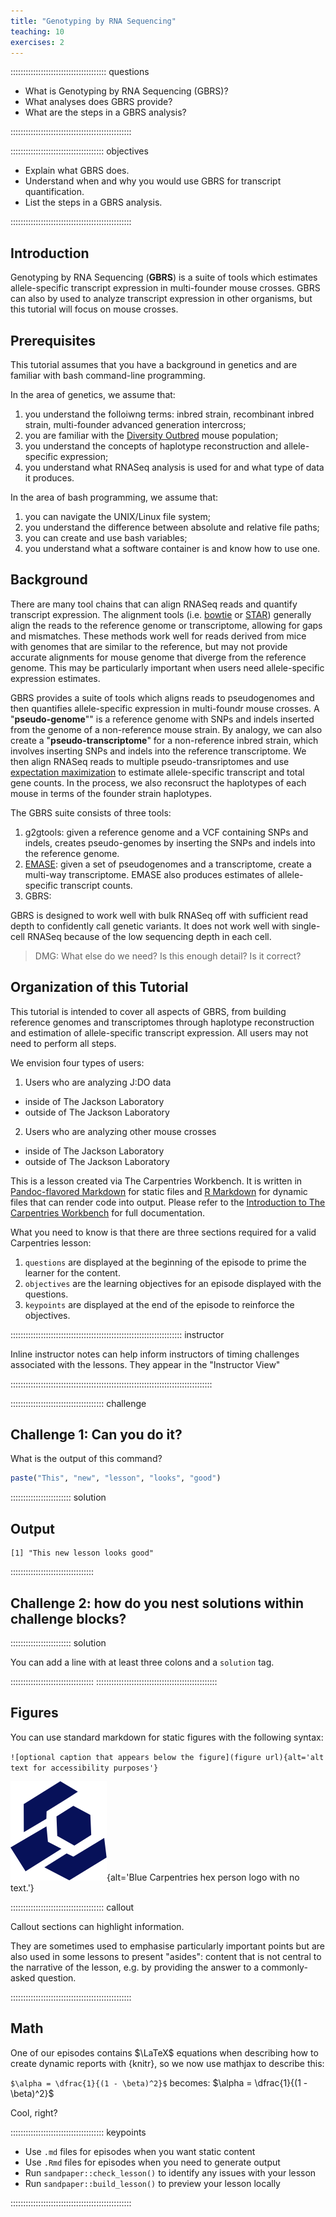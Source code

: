 ```yaml
---
title: "Genotyping by RNA Sequencing"
teaching: 10
exercises: 2
---
```


:::::::::::::::::::::::::::::::::::::: questions 

- What is Genotyping by RNA Sequencing (GBRS)?
- What analyses does GBRS provide?
- What are the steps in a GBRS analysis?

::::::::::::::::::::::::::::::::::::::::::::::::

::::::::::::::::::::::::::::::::::::: objectives

- Explain what GBRS does.
- Understand when and why you would use GBRS for transcript quantification.
- List the steps in a GBRS analysis.

::::::::::::::::::::::::::::::::::::::::::::::::

## Introduction

Genotyping by RNA Sequencing (**GBRS**) is a suite of tools which estimates 
allele-specific transcript expression in multi-founder mouse crosses. GBRS can
also by used to analyze transcript expression in other organisms, but this 
tutorial will focus on mouse crosses.

## Prerequisites

This tutorial assumes that you have a background in genetics and are familiar
with bash command-line programming. 

In the area of genetics, we assume that:

1. you understand the folloiwng terms: inbred strain, recombinant inbred
strain, multi-founder advanced generation intercross;
1. you are familiar with the 
[Diversity Outbred](https://www.jax.org/strain/009376) mouse population;
1. you understand the concepts of haplotype reconstruction and allele-
specific expression;
1. you understand what RNASeq analysis is used for and what type of data it
produces.

In the area of bash programming, we assume that:

1. you can navigate the UNIX/Linux file system;
1. you understand the difference between absolute and relative file paths;
1. you can create and use bash variables;
1. you understand what a software container is and know how to use one.

## Background

There are many tool chains that can align RNASeq reads and quantify transcript 
expression. The alignment tools (i.e. [bowtie](https://bowtie-bio.sourceforge.net/index.shtml)
or [STAR](https://github.com/alexdobin/STAR)) generally align the reads to the
reference genome or transcriptome, allowing for gaps and mismatches. These 
methods work well for reads derived from mice with genomes that are similar to 
the reference, but may not provide accurate alignments for mouse genome that 
diverge from the reference genome. This may be particularly important when 
users need allele-specific expression estimates.

GBRS provides a suite of tools which aligns reads to pseudogenomes and
then quantifies allele-specific expression in multi-foundr mouse crosses. A 
"**pseudo-genome**"" is a reference genome with SNPs and indels inserted from 
the genome of a non-reference mouse strain. By analogy, we can also create a 
"**pseudo-transcriptome**" for a non-reference inbred strain, which involves 
inserting SNPs and indels into the reference transcriptome. We then align RNASeq
reads to multiple pseudo-transriptomes and use 
[expectation maximization](https://pubmed.ncbi.nlm.nih.gov/29444201/)
to estimate allele-specific transcript and total gene counts. In the process,
we also reconsruct the haplotypes of each mouse in terms of the founder strain
haplotypes.

The GBRS suite consists of three tools:

1. g2gtools: given a reference genome and a VCF containing SNPs and indels, 
creates pseudo-genomes by inserting the SNPs and indels into the reference
genome.
1. [EMASE](https://pubmed.ncbi.nlm.nih.gov/29444201/): given a set of 
pseudogenomes and a transcriptome, create a multi-way transcriptome. EMASE also
produces estimates of allele-specific transcript counts.
1. GBRS: 

GBRS is designed to work well with bulk RNASeq off with sufficient read depth
to confidently call genetic variants. It does not work well with single-cell
RNASeq because of the low sequencing depth in each cell.

> DMG: What else do we need? Is this enough detail? Is it correct? 

## Organization of this Tutorial

This tutorial is intended to cover all aspects of GBRS, from building reference
genomes and transcriptomes through haplotype reconstruction and estimation of
allele-specific transcript expression. All users may not need to perform all 
steps.

We envision four types of users:

1. Users who are analyzing J:DO data
  - inside of The Jackson Laboratory
  - outside of The Jackson Laboratory
2. Users who are analyzing other mouse crosses
  - inside of The Jackson Laboratory
  - outside of The Jackson Laboratory





This is a lesson created via The Carpentries Workbench. It is written in
[Pandoc-flavored Markdown](https://pandoc.org/MANUAL.txt) for static files and
[R Markdown][r-markdown] for dynamic files that can render code into output. 
Please refer to the [Introduction to The Carpentries 
Workbench](https://carpentries.github.io/sandpaper-docs/) for full documentation.

What you need to know is that there are three sections required for a valid
Carpentries lesson:

 1. `questions` are displayed at the beginning of the episode to prime the
    learner for the content.
 2. `objectives` are the learning objectives for an episode displayed with
    the questions.
 3. `keypoints` are displayed at the end of the episode to reinforce the
    objectives.

:::::::::::::::::::::::::::::::::::::::::::::::::::::::::::::::::::: instructor

Inline instructor notes can help inform instructors of timing challenges
associated with the lessons. They appear in the "Instructor View"

::::::::::::::::::::::::::::::::::::::::::::::::::::::::::::::::::::::::::::::::

::::::::::::::::::::::::::::::::::::: challenge 

## Challenge 1: Can you do it?

What is the output of this command?

```r
paste("This", "new", "lesson", "looks", "good")
```

:::::::::::::::::::::::: solution 

## Output
 
```output
[1] "This new lesson looks good"
```

:::::::::::::::::::::::::::::::::


## Challenge 2: how do you nest solutions within challenge blocks?

:::::::::::::::::::::::: solution 

You can add a line with at least three colons and a `solution` tag.

:::::::::::::::::::::::::::::::::
::::::::::::::::::::::::::::::::::::::::::::::::

## Figures

You can use standard markdown for static figures with the following syntax:

`![optional caption that appears below the figure](figure url){alt='alt text for
accessibility purposes'}`

![You belong in The Carpentries!](https://raw.githubusercontent.com/carpentries/logo/master/Badge_Carpentries.svg){alt='Blue Carpentries hex person logo with no text.'}

::::::::::::::::::::::::::::::::::::: callout

Callout sections can highlight information.

They are sometimes used to emphasise particularly important points
but are also used in some lessons to present "asides": 
content that is not central to the narrative of the lesson,
e.g. by providing the answer to a commonly-asked question.

::::::::::::::::::::::::::::::::::::::::::::::::


## Math

One of our episodes contains $\LaTeX$ equations when describing how to create
dynamic reports with {knitr}, so we now use mathjax to describe this:

`$\alpha = \dfrac{1}{(1 - \beta)^2}$` becomes: $\alpha = \dfrac{1}{(1 - \beta)^2}$

Cool, right?

::::::::::::::::::::::::::::::::::::: keypoints 

- Use `.md` files for episodes when you want static content
- Use `.Rmd` files for episodes when you need to generate output
- Run `sandpaper::check_lesson()` to identify any issues with your lesson
- Run `sandpaper::build_lesson()` to preview your lesson locally

::::::::::::::::::::::::::::::::::::::::::::::::

[r-markdown]: https://rmarkdown.rstudio.com/
